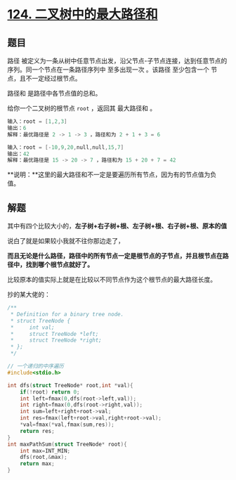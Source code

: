 # [124. 二叉树中的最大路径和](https://leetcode.cn/problems/binary-tree-maximum-path-sum/)

## 题目

路径 被定义为一条从树中任意节点出发，沿父节点-子节点连接，达到任意节点的序列。同一个节点在一条路径序列中 至多出现一次 。该路径 至少包含一个 节点，且不一定经过根节点。

路径和 是路径中各节点值的总和。

给你一个二叉树的根节点 `root` ，返回其 最大路径和 。

```c
输入：root = [1,2,3]
输出：6
解释：最优路径是 2 -> 1 -> 3 ，路径和为 2 + 1 + 3 = 6
```

```c
输入：root = [-10,9,20,null,null,15,7]
输出：42
解释：最优路径是 15 -> 20 -> 7 ，路径和为 15 + 20 + 7 = 42
```

**说明：**这里的最大路径和不一定是要遍历所有节点，因为有的节点值为负值。

## 解题

其中有四个比较大小的，**左子树+右子树+根、左子树+根、右子树+根、原本的值**

说白了就是如果较小我就不往你那边走了，

**而且无论是什么路径，路径中的所有节点一定是根节点的子节点，并且根节点在路径中，找到哪个根节点就好了。**

比较原本的值实际上就是在比较以不同节点作为这个根节点的最大路径长度。

抄的某大佬的：

```c
/**
 * Definition for a binary tree node.
 * struct TreeNode {
 *     int val;
 *     struct TreeNode *left;
 *     struct TreeNode *right;
 * };
 */

// 一个递归的中序遍历
#include<stdio.h>

int dfs(struct TreeNode* root,int *val){
    if(!root) return 0;
    int left=fmax(0,dfs(root->left,val));
    int right=fmax(0,dfs(root->right,val));
    int sum=left+right+root->val;
    int res=fmax(left+root->val,right+root->val);
    *val=fmax(*val,fmax(sum,res));
    return res;
}
int maxPathSum(struct TreeNode* root){
    int max=INT_MIN;
    dfs(root,&max);
    return max;
}
```

